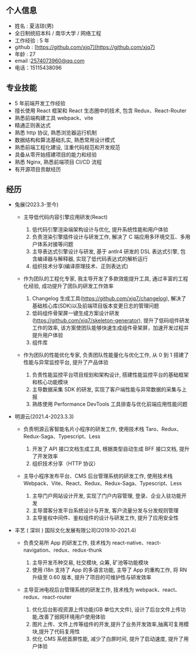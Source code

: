 ## 个人信息

- 姓名 : 夏洁琼(男)
- 全日制统招本科 / 南华大学 / 网络工程
- 工作经验 : 5 年
- github : [https://github.com/xjq7](https://github.com/xjq7)
- 年龄 : 27
- email :2574073960@qq.com
- 电话：15115438096

## 专业技能

- 5 年前端开发工作经验
- 擅长使用 React 框架和 React 生态圈中的技术, 包含 Redux、React-Router
- 熟悉前端构建工具 webpack、vite
- 精通正则表达式
- 熟悉 http 协议, 熟悉浏览器运行机制
- 数据结构和算法基础扎实, 熟悉常用设计模式
- 熟悉前端工程化建设, 注重代码规范和开发规范
- 具备从零开始搭建项目的能力和经验
- 熟悉 Nginx, 熟悉前端项目 CI/CD 流程
- 有开源项目贡献经历

## 经历

- 兔展(2023.3-至今)

  - 主导低代码内容引擎应用研发(React)

    1. 低代码引擎渲染端架构设计与优化, 提升系统性能和用户体验
    2. 负责渲染引擎插件设计与研发工作, 解决了 C 端应用多环境交互、多用户体系对接等问题
    3. 主导表达式引擎设计与研发, 基于 antlr4 研发的 DSL 表达式引擎, 包含编译器与解释器, 实现了低代码表达式的解析运行
    4. 组织技术分享(编译原理技术、正则表达式)

  - 作为团队的工程化专家, 我主导开发了多款效能提升工具, 通过丰富的工程化经验, 成功提升了团队的研发工作效率

    1. Changelog 生成工具(https://github.com/xjq7/changelog), 解决了基础核心库(SDK)以及前端项目版本变更日志的管理问题
    2. 低码组件骨架屏一键生成方案设计研发(https://github.com/xjq7/skeleton-generator), 提升了低码组件研发工作的效率, 该方案使团队能够快速生成组件骨架屏，加速开发过程并提升用户体验
    3. 组件库

  - 作为团队的性能优化专家, 负责团队性能量化与优化工作, 从 0 到 1 搭建了性能与异常监控平台, 提升了产品体验

    1. 负责性能监控平台项目规划和架构设计, 搭建性能监控平台的基础框架和核心功能模块
    2. 主导数据采集 SDK 的研发, 实现了客户端性能与异常数据的采集与上报
    3. 熟练使用 Performance DevTools 工具排查与优化前端应用性能问题

- 明源云(2021.4-2023.3.3)

  - 负责明源云客智能名片小程序的研发工作, 使用技术栈 Taro、Redux、Redux-Saga、Typescript、Less

    1. 开发了 API 接口文档生成工具, 根据类型自动生成 BFF 接口文档, 提升了开发效率
    2. 组织技术分享（HTTP 协议）

  - 主导小程序发布平台、CMS 后台管理系统的研发工作, 使用技术栈 Webpack、Vite、React、Redux、Redux-Saga、Typescript、Less

    1.  主导门户网站设计开发, 实现了门户内容管理, 登录、企业入驻功能开发
    2.  主导潜客分发平台系统设计与开发, 客户流量分发与分发规则管理
    3.  主导鉴权中间件、鉴权组件的设计与研发工作, 提升了应用安全性

- 丰艺 ( 深圳 ) 国际文化发展有限公司(2019.10-2021.4)

  - 负责交易所 App 的研发工作, 技术栈为 react-native、react-navigation、redux、redux-thunk

    1.  主导开发币种交易, 社交模块, 众筹, 矿池等功能模块
    2.  使用 i18n 支持了 App 的多语言功能, 主导了 App 的重构工作, 将 RN 升级至 0.60 版本, 提升了项目的可维护性与研发效率

  - 主导亚洲电视后台管理系统的研发工作, 技术栈为 webpack、react、redux、react-router

    1.  优化后台影视资源上传功能(GB 单位大文件), 设计了后台文件上传功能,改善了弱网环境用户使用体验
    2.  图片上传、文件上传等组件的开发,提升了业务开发效率,抽离可复用模块,提升了代码复用性
    3.  优化 CMS 系统首屏性能, 减少了白屏时间, 提升了启动速度, 提升了用户体验

